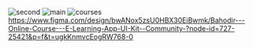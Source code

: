 ![second](https://github.com/user-attachments/assets/e7516b38-2af4-4445-b231-f7d48ec54b02)
![main](https://github.com/user-attachments/assets/f6081f88-3891-4da9-9c0f-134ce9bdc46a)
![courses](https://github.com/user-attachments/assets/459000cf-52c5-453e-a0cf-600e6823a011)
https://www.figma.com/design/bwANox5zsU0HBX30EiBwmk/Bahodir---Online-Course---E-Learning-App-UI-Kit--Community-?node-id=727-25421&p=f&t=ugkKnmvcEogRW768-0
